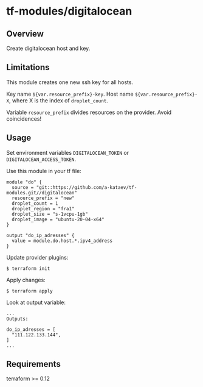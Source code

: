 # tf-modules/digitalocean

## Overview

Create digitalocean host and key.

## Limitations

This module creates one new ssh key for all hosts.

Key name `${var.resource_prefix}-key`. Host name `${var.resource_prefix}-X`, where X is the index of `droplet_count`.

Variable `resource_prefix` divides resources on the provider. Avoid coincidences!

## Usage

Set environment variables `DIGITALOCEAN_TOKEN` or `DIGITALOCEAN_ACCESS_TOKEN`.

Use this module in your tf file:

```hcl
module "do" {
  source = "git::https://github.com/a-kataev/tf-modules.git//digitalocean"
  resource_prefix = "new"
  droplet_count = 1
  droplet_region = "fra1"
  droplet_size = "s-1vcpu-1gb"
  droplet_image = "ubuntu-20-04-x64"
}

output "do_ip_adresses" {
  value = module.do.host.*.ipv4_address
}
```

Update provider plugins:

```shell
$ terraform init
```

Apply changes:

```shell
$ terraform apply
```

Look at output variable:

```
...
Outputs:

do_ip_adresses = [
  "111.122.133.144",
]
...
```

## Requirements

terraform >= 0.12

